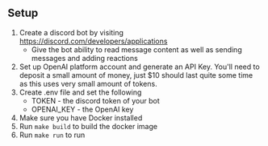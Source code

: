 ## Setup
1. Create a discord bot by visiting https://discord.com/developers/applications
    - Give the bot ability to read message content as well as sending messages and adding reactions
2. Set up OpenAI platform account and generate an API Key. You'll need to deposit a small amount of money, just $10 should last quite some time as this uses very small amount of tokens.
3. Create .env file and set the following
    - TOKEN - the discord token of your bot
    - OPENAI_KEY - the OpenAI key
4. Make sure you have Docker installed
5. Run `make build` to build the docker image
6. Run `make run` to run

